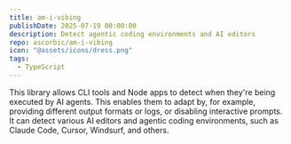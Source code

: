 ```yaml
---
title: am-i-vibing
publishDate: 2025-07-19 00:00:00
description: Detect agentic coding environments and AI editors
repo: ascorbic/am-i-vibing
icon: "@assets/icons/dress.png"
tags:
  - TypeScript
---
```


This library allows CLI tools and Node apps to detect when they're being executed by AI agents. This enables them to adapt by, for example, providing different output formats or logs, or disabling interactive prompts. It can detect various AI editors and agentic coding environments, such as Claude Code, Cursor, Windsurf, and others.
